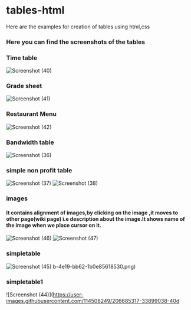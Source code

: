 # tables-html
Here are the examples for creation of tables using html,css
### Here you can find the screenshots of the tables
### Time table

![Screenshot (40)](https://user-images.githubusercontent.com/114508249/206680580-27cdd84d-16e3-45ea-947e-6892a3088dc6.png)
### Grade sheet
![Screenshot (41)](https://user-images.githubusercontent.com/114508249/206677993-a907224e-e21a-4f15-904b-c6edea9d4ac2.png)


### Restaurant Menu
![Screenshot (42)](https://user-images.githubusercontent.com/114508249/206678004-088d3a95-3664-4662-831a-7d083d86a998.png)
### Bandwidth table

![Screenshot (36)](https://user-images.githubusercontent.com/114508249/206680554-ff09a055-d5f4-4810-a076-cc86addabe5e.png)
### simple non profit table
![Screenshot (37)](https://user-images.githubusercontent.com/114508249/206680601-c65c1683-46ca-4589-b99d-98e189c53cf0.png)
![Screenshot (38)](https://user-images.githubusercontent.com/114508249/206679968-aa8544ac-fd8b-4c67-9695-8f8947353898.png)
### images
#### It contains alignment of images,by clicking on the image ,it moves to other page(wiki page) i.e description about the image.It shows name of the image when we place cursor on it.



![Screenshot (46)](https://user-images.githubusercontent.com/114508249/206685265-5fbaeef4-379a-46f4-89d0-85cd774ced1d.png)
![Screenshot (47)](https://user-images.githubusercontent.com/114508249/206685253-3d62a6b6-c32f-4848-b8c3-0409629f0ade.png)

### simpletable
![Screenshot (45)](https://user-images.githubusercontent.com/114508249/206685395-1478cc1d-bfe4-4809-a646-fdc420dd8582.png)
b-4e19-bb62-1b0e85618530.png)

### simpletable1
![Screenshot (44)](https://user-images.githubusercontent.com/114508249/206685317-33899038-40d
